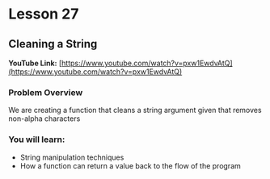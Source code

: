 # Lesson 27

## Cleaning a String

__YouTube Link:__ [https://www.youtube.com/watch?v=pxw1EwdvAtQ](https://www.youtube.com/watch?v=pxw1EwdvAtQ)

### Problem Overview

We are creating a function that cleans a string argument given that removes non-alpha characters

### You will learn:

- String manipulation techniques
- How a function can return a value back to the flow of the program
